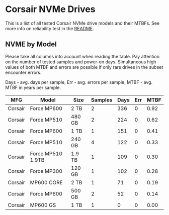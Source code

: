 Corsair NVMe Drives
===================

This is a list of all tested Corsair NVMe drive models and their MTBFs. See more
info on reliability test in the [README](https://github.com/bsdhw/SMART).

NVME by Model
------------

Please take all columns into account when reading the table. Pay attention on the
number of tested samples and power-on days. Simultaneous high values of both MTBF
and errors are possible if only rare drives in the subset encounter errors.

Days - avg. days per sample,
Err  - avg. errors per sample,
MTBF - avg. MTBF in years per sample.

| MFG       | Model              | Size   | Samples | Days  | Err   | MTBF |
|-----------|--------------------|--------|---------|-------|-------|------|
| Corsair   | Force MP600        | 2 TB   | 2       | 336   | 0     | 0.92   |
| Corsair   | Force MP510        | 480 GB | 2       | 224   | 0     | 0.62   |
| Corsair   | Force MP600        | 1 TB   | 1       | 151   | 0     | 0.41   |
| Corsair   | Force MP510        | 240 GB | 4       | 122   | 0     | 0.33   |
| Corsair   | Force MP510 1.9TB  | 1.9 TB | 1       | 109   | 0     | 0.30   |
| Corsair   | Force MP300        | 120 GB | 1       | 102   | 0     | 0.28   |
| Corsair   | MP600 CORE         | 2 TB   | 1       | 71    | 0     | 0.19   |
| Corsair   | Force MP600        | 500 GB | 2       | 52    | 0     | 0.14   |
| Corsair   | MP600 GS           | 1 TB   | 1       | 0     | 0     | 0.00   |

